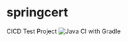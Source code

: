 # springcert
CICD Test Project
![Java CI with Gradle](https://github.com/rupertwaldron/springcert/workflows/Java%20CI%20with%20Gradle/badge.svg)
